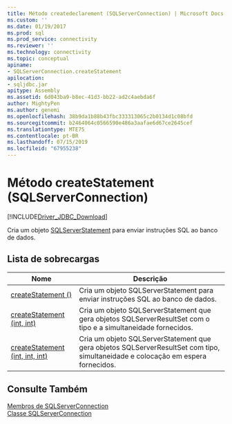 ```yaml
---
title: Método createdeclarement (SQLServerConnection) | Microsoft Docs
ms.custom: ''
ms.date: 01/19/2017
ms.prod: sql
ms.prod_service: connectivity
ms.reviewer: ''
ms.technology: connectivity
ms.topic: conceptual
apiname:
- SQLServerConnection.createStatement
apilocation:
- sqljdbc.jar
apitype: Assembly
ms.assetid: 6d043ba9-b8ec-41d3-bb22-ad2c4aebda6f
author: MightyPen
ms.author: genemi
ms.openlocfilehash: 38b9da1b88b43fbc333313065c2b0134d1c08bfd
ms.sourcegitcommit: b2464064c0566590e486a3aafae6d67ce2645cef
ms.translationtype: MTE75
ms.contentlocale: pt-BR
ms.lasthandoff: 07/15/2019
ms.locfileid: "67955238"
---
```

# <a name="createstatement-method-sqlserverconnection"></a>Método createStatement (SQLServerConnection)
[!INCLUDE[Driver_JDBC_Download](../../../includes/driver_jdbc_download.md)]

  Cria um objeto [SQLServerStatement](../../../connect/jdbc/reference/sqlserverstatement-class.md) para enviar instruções SQL ao banco de dados.  
  
## <a name="overload-list"></a>Lista de sobrecargas  
  
|Nome|Descrição|  
|----------|-----------------|  
|[createStatement ()](../../../connect/jdbc/reference/createstatement-method.md)|Cria um objeto SQLServerStatement para enviar instruções SQL ao banco de dados.|  
|[createStatement (int, int)](../../../connect/jdbc/reference/createstatement-method-int-int.md)|Cria um objeto SQLServerStatement que gera objetos SQLServerResultSet com o tipo e a simultaneidade fornecidos.|  
|[createStatement (int, int, int)](../../../connect/jdbc/reference/createstatement-method-int-int-int.md)|Cria um objeto SQLServerStatement que gera objetos SQLServerResultSet com tipo, simultaneidade e colocação em espera fornecidos.|  
  
## <a name="see-also"></a>Consulte Também  
 [Membros de SQLServerConnection](../../../connect/jdbc/reference/sqlserverconnection-members.md)   
 [Classe SQLServerConnection](../../../connect/jdbc/reference/sqlserverconnection-class.md)  
  
  
